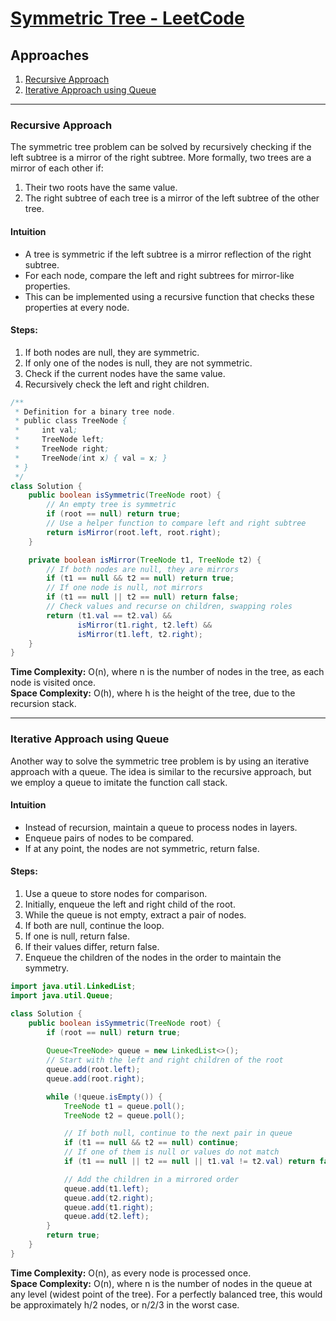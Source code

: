# [Symmetric Tree - LeetCode](https://leetcode.com/problems/symmetric-tree/)

## Approaches
1. [Recursive Approach](#recursive-approach)
2. [Iterative Approach using Queue](#iterative-approach-using-queue)

---

### Recursive Approach

The symmetric tree problem can be solved by recursively checking if the left subtree is a mirror of the right subtree. More formally, two trees are a mirror of each other if:
1. Their two roots have the same value.
2. The right subtree of each tree is a mirror of the left subtree of the other tree.

#### Intuition
- A tree is symmetric if the left subtree is a mirror reflection of the right subtree.
- For each node, compare the left and right subtrees for mirror-like properties.
- This can be implemented using a recursive function that checks these properties at every node.

#### Steps:
1. If both nodes are null, they are symmetric.
2. If only one of the nodes is null, they are not symmetric.
3. Check if the current nodes have the same value.
4. Recursively check the left and right children.

```java
/**
 * Definition for a binary tree node.
 * public class TreeNode {
 *     int val;
 *     TreeNode left;
 *     TreeNode right;
 *     TreeNode(int x) { val = x; }
 * }
 */
class Solution {
    public boolean isSymmetric(TreeNode root) {
        // An empty tree is symmetric
        if (root == null) return true;
        // Use a helper function to compare left and right subtree
        return isMirror(root.left, root.right);
    }

    private boolean isMirror(TreeNode t1, TreeNode t2) {
        // If both nodes are null, they are mirrors
        if (t1 == null && t2 == null) return true;
        // If one node is null, not mirrors
        if (t1 == null || t2 == null) return false;
        // Check values and recurse on children, swapping roles
        return (t1.val == t2.val) && 
               isMirror(t1.right, t2.left) &&
               isMirror(t1.left, t2.right);
    }
}
```

**Time Complexity:** O(n), where n is the number of nodes in the tree, as each node is visited once.  
**Space Complexity:** O(h), where h is the height of the tree, due to the recursion stack.

---

### Iterative Approach using Queue

Another way to solve the symmetric tree problem is by using an iterative approach with a queue. The idea is similar to the recursive approach, but we employ a queue to imitate the function call stack.

#### Intuition
- Instead of recursion, maintain a queue to process nodes in layers.
- Enqueue pairs of nodes to be compared.
- If at any point, the nodes are not symmetric, return false.

#### Steps:
1. Use a queue to store nodes for comparison.
2. Initially, enqueue the left and right child of the root.
3. While the queue is not empty, extract a pair of nodes.
4. If both are null, continue the loop.
5. If one is null, return false.
6. If their values differ, return false.
7. Enqueue the children of the nodes in the order to maintain the symmetry.

```java
import java.util.LinkedList;
import java.util.Queue;

class Solution {
    public boolean isSymmetric(TreeNode root) {
        if (root == null) return true;
        
        Queue<TreeNode> queue = new LinkedList<>();
        // Start with the left and right children of the root
        queue.add(root.left);
        queue.add(root.right);

        while (!queue.isEmpty()) {
            TreeNode t1 = queue.poll();
            TreeNode t2 = queue.poll();

            // If both null, continue to the next pair in queue
            if (t1 == null && t2 == null) continue;
            // If one of them is null or values do not match
            if (t1 == null || t2 == null || t1.val != t2.val) return false;

            // Add the children in a mirrored order
            queue.add(t1.left);
            queue.add(t2.right);
            queue.add(t1.right);
            queue.add(t2.left);
        }
        return true;
    }
}
```

**Time Complexity:** O(n), as every node is processed once.  
**Space Complexity:** O(n), where n is the number of nodes in the queue at any level (widest point of the tree). For a perfectly balanced tree, this would be approximately h/2 nodes, or n/2/3 in the worst case.

